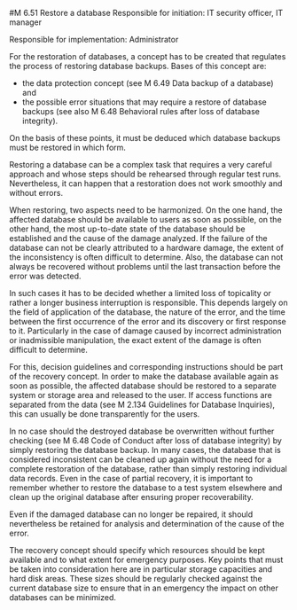 #M 6.51 Restore a database
Responsible for initiation: IT security officer, IT manager

Responsible for implementation: Administrator

For the restoration of databases, a concept has to be created that regulates the process of restoring database backups. Bases of this concept are:

* the data protection concept (see M 6.49 Data backup of a database) and
* the possible error situations that may require a restore of database backups (see also M 6.48 Behavioral rules after loss of database integrity).


On the basis of these points, it must be deduced which database backups must be restored in which form.

Restoring a database can be a complex task that requires a very careful approach and whose steps should be rehearsed through regular test runs. Nevertheless, it can happen that a restoration does not work smoothly and without errors.

When restoring, two aspects need to be harmonized. On the one hand, the affected database should be available to users as soon as possible, on the other hand, the most up-to-date state of the database should be established and the cause of the damage analyzed. If the failure of the database can not be clearly attributed to a hardware damage, the extent of the inconsistency is often difficult to determine. Also, the database can not always be recovered without problems until the last transaction before the error was detected.

In such cases it has to be decided whether a limited loss of topicality or rather a longer business interruption is responsible. This depends largely on the field of application of the database, the nature of the error, and the time between the first occurrence of the error and its discovery or first response to it. Particularly in the case of damage caused by incorrect administration or inadmissible manipulation, the exact extent of the damage is often difficult to determine.

For this, decision guidelines and corresponding instructions should be part of the recovery concept. In order to make the database available again as soon as possible, the affected database should be restored to a separate system or storage area and released to the user. If access functions are separated from the data (see M 2.134 Guidelines for Database Inquiries), this can usually be done transparently for the users.

In no case should the destroyed database be overwritten without further checking (see M 6.48 Code of Conduct after loss of database integrity) by simply restoring the database backup. In many cases, the database that is considered inconsistent can be cleaned up again without the need for a complete restoration of the database, rather than simply restoring individual data records. Even in the case of partial recovery, it is important to remember whether to restore the database to a test system elsewhere and clean up the original database after ensuring proper recoverability.

Even if the damaged database can no longer be repaired, it should nevertheless be retained for analysis and determination of the cause of the error.

The recovery concept should specify which resources should be kept available and to what extent for emergency purposes. Key points that must be taken into consideration here are in particular storage capacities and hard disk areas. These sizes should be regularly checked against the current database size to ensure that in an emergency the impact on other databases can be minimized.



